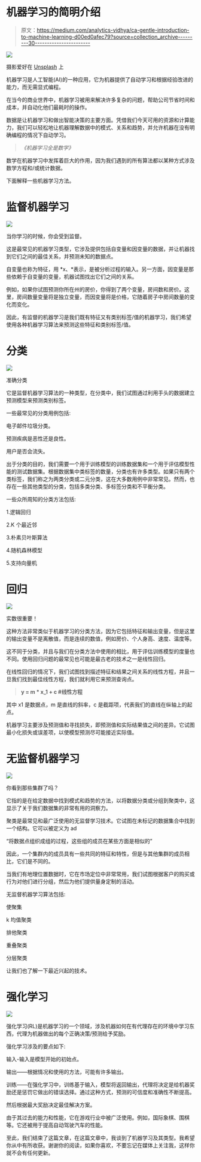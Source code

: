 # 机器学习的简明介绍

> 原文：<https://medium.com/analytics-vidhya/ca-gentle-introduction-to-machine-learning-d00ed0afec79?source=collection_archive---------30----------------------->

![](img/5c790c449dc2fb83c5c3e3f079a649ac.png)

摄影爱好在 [Unsplash](https://unsplash.com?utm_source=medium&utm_medium=referral) 上

机器学习是人工智能(AI)的一种应用，它为机器提供了自动学习和根据经验改进的能力，而无需显式编程。

在当今的商业世界中，机器学习被用来解决许多复杂的问题，帮助公司节省时间和成本，并自动化他们最耗时的操作。

数据是让机器学习和做出智能决策的主要方面。凭借我们今天可用的资源和计算能力，我们可以轻松地让机器理解数据中的模式、关系和趋势，并允许机器在没有明确编程的情况下自动学习。

> *《机器学习全是数学》*

数学在机器学习中发挥着巨大的作用，因为我们遇到的所有算法都以某种方式涉及数学方程和/或统计数据。

下面解释一些机器学习方法。

# **监督机器学习**

![](img/3ef3f5b094d24fb2b83e6fa8ee879b79.png)

当你学习的时候，你会受到监督。

这是最常见的机器学习类型，它涉及提供包括自变量和因变量的数据，并让机器找到它们之间的最佳关系，并预测未知的数据点。

自变量也称为特征，用 *x、*表示，是被分析过程的输入。另一方面，因变量是那些依赖于自变量的变量，机器试图找出它们之间的关系。

例如，如果你试图预测你所在州的房价，你得到了两个变量，房间数和房价。这里，房间数量变量将是独立变量，而因变量将是价格，它随着房子中房间数量的变化而变化。

因此，有监督的机器学习是我们既有特征又有类别标签/值的机器学习，我们希望使用各种机器学习算法来预测这些特征和类别标签/值。

# **分类**

![](img/1eb8518005ac8f167d5753c0f3b82330.png)

准确分类

它是监督机器学习算法的一种类型，在分类中，我们试图通过利用手头的数据建立预测模型来预测类别标签。

一些最常见的分类用例包括:

电子邮件垃圾分类。

预测疾病是恶性还是良性。

用户是否会流失。

出于分类的目的，我们需要一个用于训练模型的训练数据集和一个用于评估模型性能的测试数据集。根据数据集中类标签的数量，分类也有许多类型。如果只有两个类标签，我们称之为两类分类或二元分类，这在大多数用例中非常常见。然而，也存在一些其他类型的分类，包括多类分类、多标签分类和不平衡分类。

一些众所周知的分类方法包括:

1.逻辑回归

2.K 个最近邻

3.朴素贝叶斯算法

4.随机森林模型

5.支持向量机

# **回归**

![](img/ddd83221b01435a00eeb093f8ad8a112.png)

实数很重要！

这种方法非常类似于机器学习的分类方法，因为它包括特征和输出变量，但是这里的输出变量不是离散值，而是连续的数值，例如房价、个人身高、速度、温度等。

这不同于分类，并且与我们在分类方法中使用的相比，用于评估训练模型的度量也不同。使用回归问题的最常见也可能是最古老的技术之一是线性回归。

在线性回归的情况下，我们试图找到描述特征和结果之间关系的线性方程，并且一旦我们找到最佳线性方程，我们就利用它来预测查询点。

> **y = m * x_1 + c #线性方程**

其中 x1 是数据点，m 是直线的斜率，c 是截距项，代表我们的直线在纵轴上的起点。

机器学习主要涉及预测值和寻找损失，即预测值和实际结果值之间的差异。它试图最小化损失或误差项，以使模型预测尽可能接近实际值。

# **无监督机器学习**

![](img/3491d398c2be61341e08934de9d25485.png)

你看到那些集群了吗？

它指的是在给定数据中找到模式和趋势的方法，以将数据分类或分组到聚类中，这显示了关于我们数据集的非常有用的洞察力。

聚类是最常见和最广泛使用的无监督学习技术。它试图在未标记的数据集合中找到一个结构。它可以被定义为 ad

“将数据点组织成组的过程，这些组的成员在某些方面是相似的”

因此，一个集群内的成员具有一些共同的特征和特性，但是与其他集群的成员相比，它们是不同的。

当我们有地理位置数据时，它在市场定位中非常常用，我们试图根据客户的购买或行为对他们进行分组，然后为他们提供量身定制的活动。

无监督机器学习算法包括:

使聚集

k 均值聚类

排他聚类

重叠聚类

分层聚类

让我们也了解一下最近兴起的技术。

# **强化学习**

![](img/6b7f2dd718a9aed4dd96bb2e11a9c4fd.png)

强化学习(RL)是机器学习的一个领域，涉及机器如何在有代理存在的环境中学习东西，代理为机器做出的每个正确决策/预测给予奖励。

强化学习涉及的要点如下:

输入-输入是模型开始的初始点。

输出——根据情况和使用的方法，可能有许多输出。

训练——在强化学习中，训练基于输入，模型将返回输出，代理将决定是给机器奖励还是惩罚它做出的错误选择。通过这种方式，预测的可信度和准确性不断提高。

然后根据最大奖励决定最佳解决方案。

由于其过去的能力和性能，它在游戏行业中被广泛使用。例如，国际象棋、围棋等。它还被用于提高自动驾驶汽车的性能。

至此，我们结束了这篇文章，在这篇文章中，我谈到了机器学习及其类型。我希望你从中有所收获。谢谢你的阅读，如果你喜欢，不要忘记在媒体上关注我，这样你就不会有任何更新。